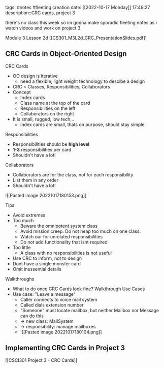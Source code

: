 tags: #notes #fleeting
creation date: [[2022-10-17 Monday]] 17:49:27
description::CRC cards, project 3

there's no class this week so im gonna make sporadic fleeting notes as i watch videos and work on project 3

Module 3 Lesson 2d
[[CS301_M3L2d_CRC_PresentationSlides.pdf]]
## CRC Cards in Object-Oriented Design

CRC Cards
- OO design is iterative
	- need a flexible, light weight technology to descibe a design
- CRC = Classes, Responsibilities, Collaborators
- Concept
	- Index cards
	- Class name at the top of the card
	- Responsibilities on the left
	- Collaborators on the right
- It is small, rugged, low tech...
	- index cards are small, thats on purpose, should stay simple

Responsibilities
- Responsibilities should be **high level**
- **1-3** responsibilities per card
- Shouldn't have a lot!

Collaborators
- Collaborators are for the class, not for each responsibility
- List them in any order
- Shouldn't have a lot!

![[Pasted image 20221017180153.png]]

Tips
- Avoid extremes
- Too much
	- Beware the omnipotent system class
	- Avoid mission creep. Do not heap too much on one class.
	- Watch our for unrelated responsibilities
	- Do not add functionality that isnt required
- Too little
	- A class with no responsibilities is not useful
- Use CRC to inform, not to design
- Dont have a single monster card
- Omit inessential details

Walkthroughs
- What to do once CRC Cards look fine? Walkthrough Use Cases
- Use case: "Leave a message"
	- Caller connects to voice mail system
	- Called dials extension number
	- "Someone" must locate mailbox, but neither Mailbox nor Message can do this
	- $\rightarrow$ new class: MailSystem
	- $\rightarrow$ responsibility: manage mailboxes
	- ![[Pasted image 20221017180104.png]]



## Implementing CRC Cards in Project 3
[[CSCI301 Project 3 - CRC Cards]]